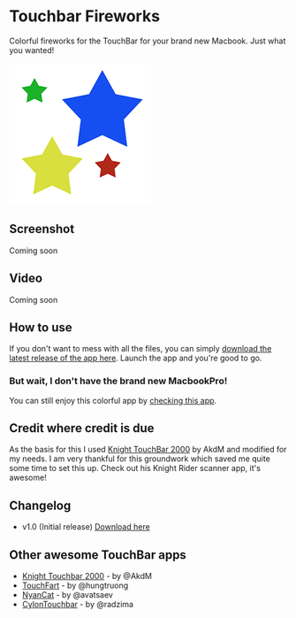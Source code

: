 # Touchbar Fireworks

Colorful fireworks for the TouchBar for your brand new Macbook. Just what you wanted!

![TouchbarFireworks](logo_256.png "Logo with stars")

## Screenshot

Coming soon

## Video

Coming soon

## How to use

If you don't want to mess with all the files, you can simply [download the latest release of the app here][latest-release]. Launch the app and you're good to go.

### But wait, I don't have the brand new MacbookPro!

You can still enjoy this colorful app by [checking this app][touchbar-launcher].

## Credit where credit is due

As the basis for this I used [Knight TouchBar 2000][knight] by AkdM and modified for my needs. I am very thankful for this groundwork which saved me quite some time to set this up. Check out his Knight Rider scanner app, it's awesome!

## Changelog

* v1.0 (Initial release) [Download here](https://github.com/shaeberling/FireworksTouchbar/releases/tag/F1.0)

## Other awesome TouchBar apps

* [Knight Touchbar 2000][knight] - by @AkdM
* [TouchFart][touchfart] - by @hungtruong
* [NyanCat][nyancat] - by @avatsaev
* [CylonTouchbar][cylontouchbar] - by @radzima

[knight]: <https://github.com/AkdM/KnightTouchBar2000>
[touchfart]: <https://github.com/hungtruong/TouchFart>
[nyancat]: <https://github.com/avatsaev/touchbar_nyancat>
[cylontouchbar]: <https://github.com/radzima/CylonTouchbar>
[latest-release]: <https://github.com/AkdM/KnightTouchBar2000/releases/latest>
[touchbar-launcher]: <https://github.com/zats/TouchBarLauncher>
[anthony-website]: <https://www.damota.me>
[anthony-twitter]: <https://www.twitter.com/AkdM_>
[paypal]: <https://PayPal.Me/AnthonyDaMota>
